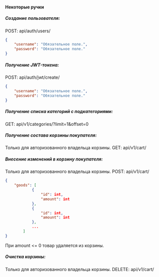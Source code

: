 #### Некоторые ручки
##### Создание пользователя:
POST: api/auth/users/
```json
{
    "username": "Обязательное поле.",
    "password": "Обязательное поле."
}
```

##### Получение JWT-токена:
POST: api/auth/jwt/create/
```json
{
    "username": "Обязательное поле.",
    "password": "Обязательное поле."
}
```

##### Получение списка категорий с подкатегориями:
GET: api/v1/categories/?limit=1&offset=0

##### Получение состава корзины покупателя:
Только для авторизованного владельца корзины.
GET: api/v1/cart/

##### Внесение изменений в корзину покупателя:
Только для авторизованного владельца корзины.
POST: api/v1/cart/
```json
{
    "goods": [
            {
                "id": int,
                "amount": int
            },
            {
                "id": int,
                "amount": int
            },
			...
        ]
}
```
При amount <= 0 товар удаляется из корзины.

##### Очистка корзины:
Только для авторизованного владельца корзины.
DELETE: api/v1/cart/